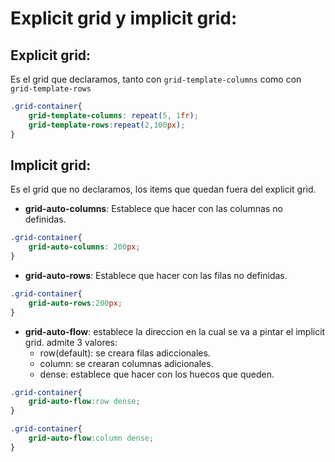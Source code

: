 # Explicit grid y implicit grid:

## Explicit grid: 

Es el grid que declaramos, tanto con `grid-template-columns` como con `grid-template-rows`

```css
.grid-container{
    grid-template-columns: repeat(5, 1fr);
    grid-template-rows:repeat(2,100px);
}
```
## Implicit grid: 

Es el grid que no declaramos, los items que quedan fuera del explicit grid.

+ **grid-auto-columns**: Establece que hacer con las columnas no definidas.

```css
.grid-container{
    grid-auto-columns: 200px;
}
```

+ **grid-auto-rows**: Establece que hacer con las filas no definidas.

```css
.grid-container{   
    grid-auto-rows:200px;
}
```

+ **grid-auto-flow**: establece la direccion en la cual se va a pintar el implicit grid. admite 3 valores:
  + row(default): se creara filas adiccionales.
  + column: se crearan columnas adicionales.
  + dense: establece que hacer con los huecos que queden.

```css
.grid-container{   
    grid-auto-flow:row dense;
}
```

```css
.grid-container{   
    grid-auto-flow:column dense;
}
```